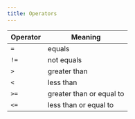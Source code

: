 ```yaml
---
title: Operators
---
```


| Operator | Meaning |
| --- | --- |
| `=`   | equals |
| `!=`  | not equals |
| `>`   | greater than |
| `<`   | less than |
| `>=`  | greater than or equal to |
| `<=`  | less than or equal to |

